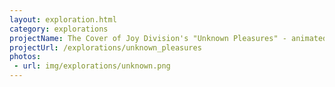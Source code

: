 ```yaml
---
layout: exploration.html
category: explorations
projectName: The Cover of Joy Division's "Unknown Pleasures" - animated
projectUrl: /explorations/unknown_pleasures
photos:
 - url: img/explorations/unknown.png
---
```

